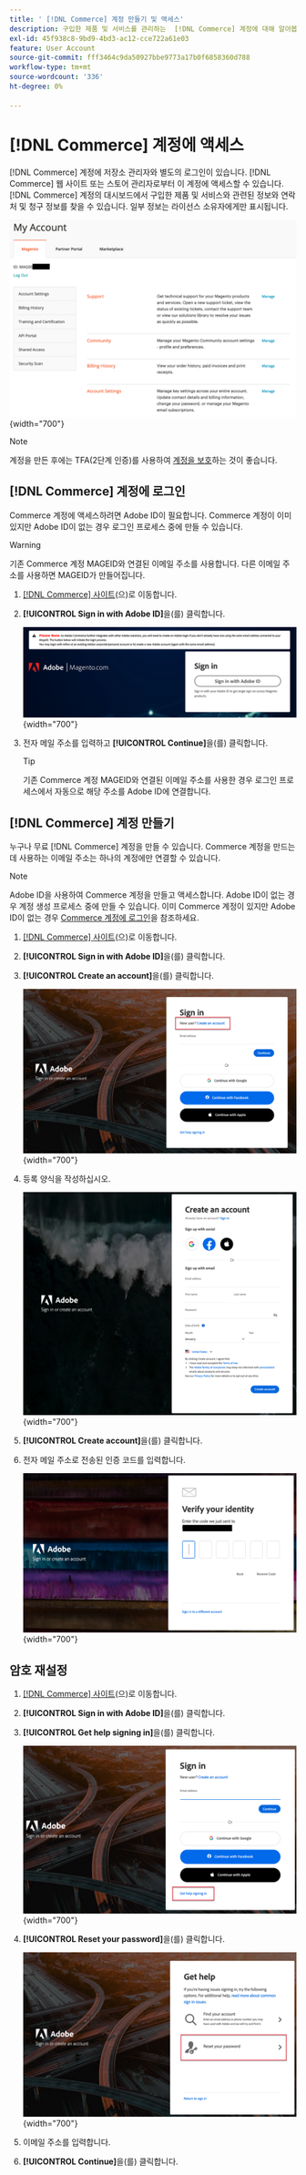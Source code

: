 ```yaml
---
title: ' [!DNL Commerce] 계정 만들기 및 액세스'
description: 구입한 제품 및 서비스를 관리하는  [!DNL Commerce] 계정에 대해 알아봅니다.
exl-id: 45f938c8-9bd9-4bd3-ac12-cce722a61e03
feature: User Account
source-git-commit: fff3464c9da50927bbe9773a17b0f6858360d788
workflow-type: tm+mt
source-wordcount: '336'
ht-degree: 0%

---
```



# [!DNL Commerce] 계정에 액세스

[!DNL Commerce] 계정에 저장소 관리자와 별도의 로그인이 있습니다. [!DNL Commerce] 웹 사이트 또는 스토어 관리자로부터 이 계정에 액세스할 수 있습니다. [!DNL Commerce] 계정의 대시보드에서 구입한 제품 및 서비스와 관련된 정보와 연락처 및 청구 정보를 찾을 수 있습니다. 일부 정보는 라이선스 소유자에게만 표시됩니다.

![내 [!DNL Commerce] 계정](./assets/home-acct.png){width="700"}

>[!NOTE]
>
>계정을 만든 후에는 TFA(2단계 인증)를 사용하여 [계정을 보호](commerce-account-secure.md)하는 것이 좋습니다.

## [!DNL Commerce] 계정에 로그인

Commerce 계정에 액세스하려면 Adobe ID이 필요합니다. Commerce 계정이 이미 있지만 Adobe ID이 없는 경우 로그인 프로세스 중에 만들 수 있습니다.

>[!WARNING]
>
>기존 Commerce 계정 MAGEID와 연결된 이메일 주소를 사용합니다. 다른 이메일 주소를 사용하면 MAGEID가 만들어집니다.

1. [[!DNL Commerce] 사이트](https://account.magento.com/customer/account/login/)(으)로 이동합니다.

1. **[!UICONTROL Sign in with Adobe ID]**&#x200B;을(를) 클릭합니다.

   ![Adobe 로그인으로 로그인 화면](./assets/sign-in-with-adobe.png){width="700"}

1. 전자 메일 주소를 입력하고 **[!UICONTROL Continue]**&#x200B;을(를) 클릭합니다.

   >[!TIP]
   >
   >기존 Commerce 계정 MAGEID와 연결된 이메일 주소를 사용한 경우 로그인 프로세스에서 자동으로 해당 주소를 Adobe ID에 연결합니다.

## [!DNL Commerce] 계정 만들기

누구나 무료 [!DNL Commerce] 계정을 만들 수 있습니다. Commerce 계정을 만드는 데 사용하는 이메일 주소는 하나의 계정에만 연결할 수 있습니다.

>[!NOTE]
>
>Adobe ID을 사용하여 Commerce 계정을 만들고 액세스합니다. Adobe ID이 없는 경우 계정 생성 프로세스 중에 만들 수 있습니다. 이미 Commerce 계정이 있지만 Adobe ID이 없는 경우 [Commerce 계정에 로그인](#log-in-to-your-dnl-commerce-account)을 참조하세요.

1. [[!DNL Commerce] 사이트](https://account.magento.com/customer/account/login/)(으)로 이동합니다.

1. **[!UICONTROL Sign in with Adobe ID]**&#x200B;을(를) 클릭합니다.

1. **[!UICONTROL Create an account]**&#x200B;을(를) 클릭합니다.

   ![계정 링크 만들기](./assets/account-create-link.png){width="700"}

1. 등록 양식을 작성하십시오.

   ![계정 정보](./assets/account-create.png){width="700"}

1. **[!UICONTROL Create account]**&#x200B;을(를) 클릭합니다.

1. 전자 메일 주소로 전송된 인증 코드를 입력합니다.

   ![확인 코드 입력](./assets/verification-code.png){width="700"}

## 암호 재설정

1. [[!DNL Commerce] 사이트](https://account.magento.com/customer/account/login/)(으)로 이동합니다.

1. **[!UICONTROL Sign in with Adobe ID]**&#x200B;을(를) 클릭합니다.

1. **[!UICONTROL Get help signing in]**&#x200B;을(를) 클릭합니다.

   ![도움말 로그인](./assets/sign-in-get-help.png){width="700"}

1. **[!UICONTROL Reset your password]**&#x200B;을(를) 클릭합니다.

   ![암호 변경](./assets/change-password.png){width="700"}

1. 이메일 주소를 입력합니다.

1. **[!UICONTROL Continue]**&#x200B;을(를) 클릭합니다.
